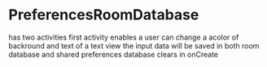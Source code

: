 # PreferencesRoomDatabase
has two activities
first activity enables a user can change a acolor of backround and text of a text view
the input data will be saved in both room database and shared preferences
database clears in onCreate
